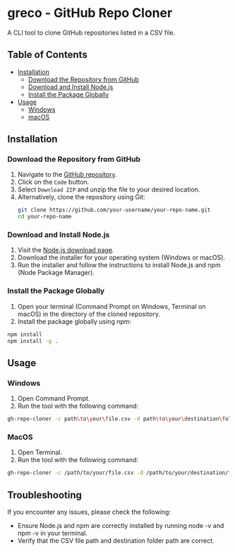 # greco - GitHub Repo Cloner

A CLI tool to clone GitHub repositories listed in a CSV file.

## Table of Contents

- [Installation](#installation)
  - [Download the Repository from GitHub](#download-the-repository-from-github)
  - [Download and Install Node.js](#download-and-install-nodejs)
  - [Install the Package Globally](#install-the-package-globally)
- [Usage](#usage)
  - [Windows](#windows)
  - [macOS](#macos)

## Installation

### Download the Repository from GitHub

1. Navigate to the [GitHub repository](https://github.com/your-username/your-repo-name).
2. Click on the `Code` button.
3. Select `Download ZIP` and unzip the file to your desired location.
4. Alternatively, clone the repository using Git:
   ```bash
   git clone https://github.com/your-username/your-repo-name.git
   cd your-repo-name
   ```

### Download and Install Node.js

1. Visit the [Node.js download page](https://nodejs.org/en/download/package-manager).
2. Download the installer for your operating system (Windows or macOS).
3. Run the installer and follow the instructions to install Node.js and npm (Node Package Manager).

### Install the Package Globally

1. Open your terminal (Command Prompt on Windows, Terminal on macOS) in the directory of the cloned repository.
2. Install the package globally using npm:

```bash
npm install
npm install -g .
```

## Usage

### Windows

1. Open Command Prompt.
2. Run the tool with the following command:

```bash
gh-repo-cloner -c path\to\your\file.csv -d path\to\your\destination\folder
```

### MacOS

1. Open Terminal.
2. Run the tool with the following command:

```bash
gh-repo-cloner -c /path/to/your/file.csv -d /path/to/your/destination/folder
```

## Troubleshooting

If you encounter any issues, please check the following:

- Ensure Node.js and npm are correctly installed by running node -v and npm -v in your terminal.
- Verify that the CSV file path and destination folder path are correct.
